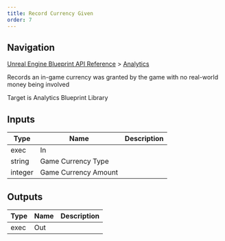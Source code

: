 ```yaml
---
title: Record Currency Given
order: 7
---
```

## Navigation

[Unreal Engine Blueprint API Reference](https://dev.epicgames.com/documentation/en-us/unreal-engine/BlueprintAPI) > [Analytics](https://dev.epicgames.com/documentation/en-us/unreal-engine/BlueprintAPI/Analytics)

Records an in-game currency was granted by the game with no real-world money being involved

Target is Analytics Blueprint Library

## Inputs

| Type | Name | Description |
| --- | --- | --- |
| exec | In |  |
| string | Game Currency Type |  |
| integer | Game Currency Amount |  |

## Outputs

| Type | Name | Description |
| --- | --- | --- |
| exec | Out |  |
